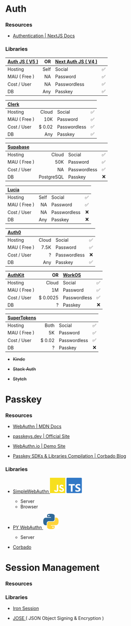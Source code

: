 <LINK rel='stylesheet' href='../styles/globals.css' />

# Auth

  ### Resources

  - [ Authentication | NextJS Docs ]( https://nextjs.org/docs/app/building-your-application/authentication )

  ### Libraries

  | [ Auth JS ( V5 ) ]( https://authjs.dev ) | OR | [ Next Auth JS ( V4  ) ]( https://next-auth.js.org ) ||
  | :--- | ---: | :--- | ---: |
  | Hosting | Self | Social | ✅ |
  | MAU ( Free ) | NA | Password | ✅ |
  | Cost / User | NA | Passwordless | ✅ |
  | DB | Any | Passkey | ✅ |

  | [ Clerk ]( https://clerk.com/docs ) ||||
  | :--- | ---: | :--- | ---: |
  | Hosting | Cloud | Social | ✅ |
  | MAU ( Free ) | 10K | Password | ✅ |
  | Cost / User | $ 0.02 | Passwordless | ✅ |
  | DB | Any | Passkey | ✅ |

  | [ Supabase ]( https://supabase.com/docs/guides/auth ) ||||
  | :--- | ---: | :--- | ---: |
  | Hosting | Cloud | Social | ✅ |
  | MAU ( Free ) | 50K | Password | ✅ |
  | Cost / User | NA | Passwordless | ✅ |
  | DB | PostgreSQL | Passkey | ❌ |

  | [ Lucia ]( https://lucia-auth.com ) ||||
  | :--- | ---: | :--- | ---: |
  | Hosting | Self | Social | ✅ |
  | MAU ( Free ) | NA | Password | ✅ |
  | Cost / User | NA | Passwordless | ❌ |
  | DB | Any | Passkey | ❌ |

  | [ Auth0 ]( https://auth0.com/docs ) ||||
  | :--- | ---: | :--- | ---: |
  | Hosting | Cloud | Social | ✅ |
  | MAU ( Free ) | 7.5K | Password | ✅ |
  | Cost / User | ? | Passwordless | ❌ |
  | DB | Any | Passkey | ✅ |

  | [ AuthKit ]( https://www.authkit.com ) | OR | [ WorkOS ]( https://workos.com ) ||
  | :--- | ---: | :--- | ---: |
  | Hosting | Cloud | Social | ✅ |
  | MAU ( Free ) | 1M | Password | ✅ |
  | Cost / User | $ 0.0025 | Passwordless | ✅ |
  | DB | ? | Passkey | ❌ |

  | [ SuperTokens ]( https://supertokens.com ) ||||
  | :--- | ---: | :--- | ---: |
  | Hosting | Both | Social | ✅ |
  | MAU ( Free ) | 5K | Password | ✅ |
  | Cost / User | $ 0.02 | Passwordless | ✅ |
  | DB | ? | Passkey | ❌ |

  - ~~Kinde~~

  - ~~Stack Auth~~

  - ~~Stytch~~

# Passkey

  ### Resources

  - [ WebAuthn | MDN Docs ]( https://developer.mozilla.org/en-US/docs/Web/API/Web_Authentication_API )

  - [ passkeys.dev | Official Site ]( https://passkeys.dev )

  - [ WebAuthn.io | Demo Site ]( https://webauthn.io )

  - [ Passkey SDKs & Libraries Compilation | Corbado Blog ]( https://www.corbado.com/blog/best-passkey-sdks-libraries )

  ### Libraries

  - [ SimpleWebAuthn ]( https://simplewebauthn.dev )
      <IMG src='../assets/icons/js.svg' alt='JS' />
      <IMG src='../assets/icons/ts.svg' alt='TS' />

    - Server
    - Browser

  - [ PY WebAuthn ]( https://duo-labs.github.io/py_webauthn )
      <IMG src='../assets/icons/python.svg' alt='Python' />

    - Server

  - [ Corbado ]( https://www.corbado.com )

# Session Management

  ### Resources

  ### Libraries

  - [ Iron Session ]( https://github.com/vvo/iron-session )

  - [ JOSE ]( https://github.com/panva/jose ) ( JSON Object Signing & Encryption )
